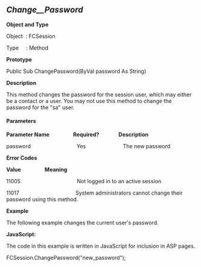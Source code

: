 _Change__Password_
------------------

**Object and Type**

Object  : FCSession

Type     : Method

**Prototype**

Public Sub ChangePassword(ByVal password As String)

**Description**

This method changes the password for the session user, which may either be a contact or a user. You may not use this method to change the password for the "sa" user.

#### Parameters
**Parameter Name**                **Required?**             **Description**

password                               Yes                         The new password

**Error Codes**

**Value**                **Meaning**

11005                                      Not logged in to an active session

11017                                      System administrators cannot change their password using this method.

**Example**

The following example changes the current user's password.

**JavaScript:**

The code in this example is written in JavaScript for inclusion in ASP pages.

FCSession.ChangePassword("new_password");